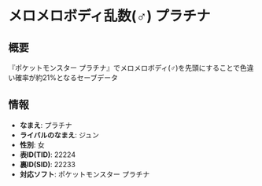 # メロメロボディ乱数(♂) プラチナ

## 概要

『ポケットモンスター プラチナ』でメロメロボディ(♂)を先頭にすることで色違い確率が約21%となるセーブデータ

## 情報

- **なまえ**: プラチナ
- **ライバルのなまえ**: ジュン
- **性別**: 女
- **表ID(TID)**: 22224
- **裏ID(SID)**: 22233
- **対応ソフト**: ポケットモンスター プラチナ
